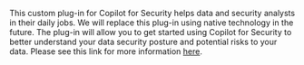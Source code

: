 This custom plug-in for Copilot for Security helps data and security analysts in their daily jobs. We will replace this plug-in using native technology in the future. The plug-in will allow you to get started using Copilot for Security to better understand your data security posture and potential risks to your data. 
Please see this link for more information [here](https://techcommunity.microsoft.com/t5/security-compliance-and-identity/learn-how-to-customize-and-optimize-copilot-for-security-with/ba-p/4120147).
